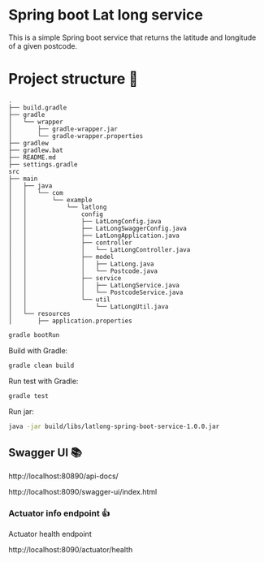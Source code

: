 # Spring boot Lat long service

This is a simple Spring boot service that returns the latitude and longitude of a given postcode.

# Project structure :file_folder:
```angular2html
.
├── build.gradle
├── gradle
│   └── wrapper
│       ├── gradle-wrapper.jar
│       └── gradle-wrapper.properties
├── gradlew
├── gradlew.bat
├── README.md
├── settings.gradle
src
├── main
│   ├── java
│   │   └── com
│   │       └── example
│   │           └── latlong
│   │               config
│   │               ├── LatLongConfig.java
│   │               ├── LatLongSwaggerConfig.java
│   │               ├── LatLongApplication.java
│   │               ├── controller
│   │               │   └── LatLongController.java
│   │               ├── model
│   │               │   ├── LatLong.java
│   │               │   └── Postcode.java
│   │               ├── service
│   │               │   ├── LatLongService.java
│   │               │   └── PostcodeService.java
│   │               └── util
│   │                   └── LatLongUtil.java
│   └── resources
│       ├── application.properties
```


```bash
gradle bootRun
```

Build with Gradle:

```bash
gradle clean build
```

Run test with Gradle:

```bash
gradle test
```

Run jar:

```bash
java -jar build/libs/latlong-spring-boot-service-1.0.0.jar
```

## Swagger UI :books:

http://localhost:80890/api-docs/

http://localhost:8090/swagger-ui/index.html


### Actuator info endpoint :thumbsup:

Actuator health endpoint

http://localhost:8090/actuator/health

